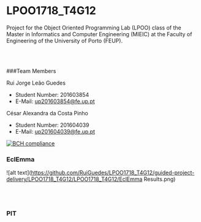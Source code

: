# LPOO1718_T4G12

Project for the Object Oriented Programming Lab (LPOO) class of the Master in Informatics and Computer Engineering (MIEIC) at the Faculty of Engineering of the University of Porto (FEUP). 

<br><br>

###Team Members

Rui Jorge Leão Guedes <br>
* Student Number: 201603854
* E-Mail: up201603854@fe.up.pt

César Alexandra da Costa Pinho <br>
* Student Number: 201604039
* E-Mail: up201604039@fe.up.pt 


[![BCH compliance](https://bettercodehub.com/edge/badge/RuiGuedes/LPOO1718_T4G12?branch=master&token=7ea6bfd3c495fe7056dda25afd505674475a9c47)](https://bettercodehub.com/)

### EclEmma

![alt text](https://github.com/RuiGuedes/LPOO1718_T4G12/guided-project-delivery/LPOO1718_T4G12/LPOO1718_T4G12/EclEmma Results.png)

<br><br>

### PIT



<br><br>

